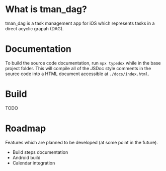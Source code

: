 # What is tman_dag?
tman_dag is a task management app for iOS which represents tasks in a direct acyclic grapah (DAG).

# Documentation
To build the source code documentation, run `npx typedox` while in the base project folder.
This will compile all of the JSDoc style comments in the source code into a HTML document accessible at `./docs/index.html`.

# Build
TODO

# Roadmap

Features which are planned to be developed (at some point in the future).

- Build steps documentation
- Android build
- Calendar integration
